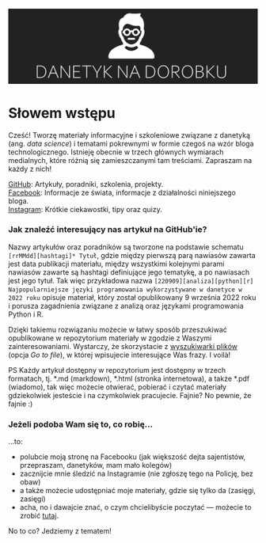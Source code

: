 ![Baner bloga Danetyk na Dorobku](/inne/github_banner.png "Danetyk na Dorobku")

# Słowem wstępu

Cześć! Tworzę materiały informacyjne i szkoleniowe związane z danetyką (ang. *data science*) i tematami pokrewnymi w formie czegoś na wzór bloga technologicznego. Istnieję obecnie w trzech głównych wymiarach medialnych, które różnią się zamieszczanymi tam treściami. Zapraszam na każdy z nich!

[GitHub](https://github.com/piotrdzwiniel/DanetykNaDorobku): Artykuły, poradniki, szkolenia, projekty.  
[Facebook](https://www.facebook.com/profile.php?id=100084431709843): Informacje ze świata, informacje z działalności niniejszego bloga.  
[Instagram](https://www.instagram.com/danetyknadorobku/): Krótkie ciekawostki, tipy oraz quizy.

### Jak znaleźć interesujący nas artykuł na GitHub'ie?

Nazwy artykułów oraz poradników są tworzone na podstawie schematu `[rrMMdd][hashtagi]* Tytuł`, gdzie między pierwszą parą nawiasów zawarta jest data publikacji materiału, między wszystkimi kolejnymi parami nawiasów zawarte są hashtagi definiujące jego tematykę, a po nawiasach jest jego tytuł. Tak więc przykładowa nazwa `[220909][analiza][python][r] Najpopularniejsze języki programowania wykorzystywane w danetyce w 2022 roku` opisuje materiał, który został opublikowany 9 września 2022 roku i porusza zagadnienia związane z analizą oraz językami programowania Python i R.

Dzięki takiemu rozwiązaniu możecie w łatwy sposób przeszukiwać opublikowane w repozytorium materiały w zgodzie z Waszymi zainteresowaniami. Wystarczy, że skorzystacie z [wyszukiwarki plików](https://github.com/piotrdzwiniel/DanetykNaDorobku/find/main) (opcja *Go to file*), w której wpisujecie interesujące Was frazy. I voilà!

PS Każdy artykuł dostępny w repozytorium jest dostępny w trzech formatach, tj. *.md (markdown), *.html (stronka internetowa), a także *.pdf (wiadomo), tak więc możecie otwierać, pobierać i czytać materiały gdziekolwiek jesteście i na czymkolwiek pracujecie. Fajnie? No pewnie, że fajnie :)

### Jeżeli podoba Wam się to, co robię...

...to:

* polubcie moją stronę na Facebooku (jak większość dejta sajentistów, przepraszam, danetyków, mam mało kolegów) 
* zacznijcie mnie śledzić na Instagramie (nie zgłoszę tego na Policję, bez obaw) 
* a także możecie udostępniać moje materiały, gdzie się tylko da (zasięgi, zasięgi)
* acha, no i dawajcie znać, o czym chcielibyście poczytać — możecie to zrobić [tutaj](https://github.com/piotrdzwiniel/DanetykNaDorobku/issues/1).

No to co? Jedziemy z tematem!



